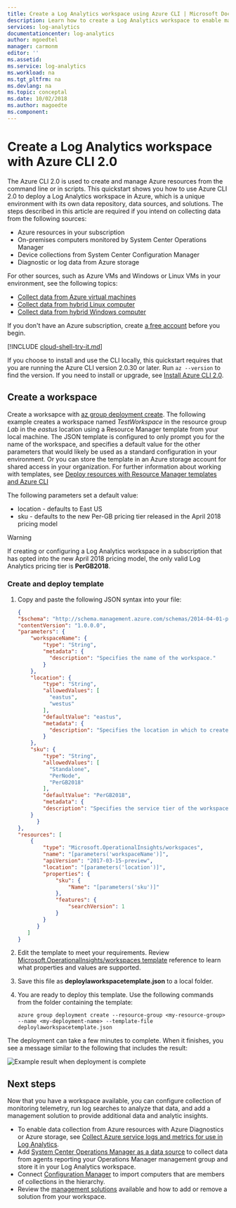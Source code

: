 ```yaml
---
title: Create a Log Analytics workspace using Azure CLI | Microsoft Docs
description: Learn how to create a Log Analytics workspace to enable management solutions and data collection from your cloud and on-premises environments with Azure CLI.
services: log-analytics
documentationcenter: log-analytics
author: mgoedtel
manager: carmonm
editor: ''
ms.assetid: 
ms.service: log-analytics
ms.workload: na
ms.tgt_pltfrm: na
ms.devlang: na
ms.topic: conceptal
ms.date: 10/02/2018
ms.author: magoedte
ms.component: 
---
```


# Create a Log Analytics workspace with Azure CLI 2.0

The Azure CLI 2.0 is used to create and manage Azure resources from the command line or in scripts. This quickstart shows you how to use Azure CLI 2.0 to deploy a Log Analytics workspace in Azure, which is a unique environment with its own data repository, data sources, and solutions.  The steps described in this article are required if you intend on collecting data from the following sources:

* Azure resources in your subscription  
* On-premises computers monitored by System Center Operations Manager  
* Device collections from System Center Configuration Manager  
* Diagnostic or log data from Azure storage  
 
For other sources, such as Azure VMs and Windows or Linux VMs in your environment, see the following topics:

* [Collect data from Azure virtual machines](log-analytics-quick-collect-azurevm.md)
* [Collect data from hybrid Linux computer](log-analytics-quick-collect-linux-computer.md)
* [Collect data from hybrid Windows computer](log-analytics-quick-collect-windows-computer.md)

If you don't have an Azure subscription, create [a free account](https://azure.microsoft.com/free/?WT.mc_id=A261C142F) before you begin.

[!INCLUDE [cloud-shell-try-it.md](../../includes/cloud-shell-try-it.md)]

If you choose to install and use the CLI locally, this quickstart requires that you are running the Azure CLI version 2.0.30 or later. Run `az --version` to find the version. If you need to install or upgrade, see [Install Azure CLI 2.0](https://docs.microsoft.com/cli/azure/install-azure-cli?view=azure-cli-latest).

## Create a workspace
Create a worksapce with [az group deployment create](https://docs.microsoft.com/cli/azure/group/deployment?view=azure-cli-latest#az-group-deployment-create). The following example creates a workspace named *TestWorkspace* in the resource group *Lab* in the *eastus* location using a Resource Manager template from your local machine. The  JSON template is configured to only prompt you for the name of the workspace, and specifies a default value for the other parameters that would likely be used as a standard configuration in your environment. Or you can store the template in an Azure storage account for shared access in your organization. For further information about working with templates, see [Deploy resources with Resource Manager templates and Azure CLI](../azure-resource-manager/resource-group-template-deploy-cli.md)

The following parameters set a default value:

* location - defaults to East US
* sku - defaults to the new Per-GB pricing tier released in the April 2018 pricing model

>[!WARNING]
>If creating or configuring a Log Analytics workspace in a subscription that has opted into the new April 2018 pricing model, the only valid Log Analytics pricing tier is **PerGB2018**. 
>

### Create and deploy template

1. Copy and paste the following JSON syntax into your file:

    ```json
    {
    "$schema": "http://schema.management.azure.com/schemas/2014-04-01-preview/deploymentTemplate.json#",
    "contentVersion": "1.0.0.0",
    "parameters": {
        "workspaceName": {
            "type": "String",
			"metadata": {
              "description": "Specifies the name of the workspace."
            }
        },
        "location": {
            "type": "String",
			"allowedValues": [
			  "eastus",
			  "westus"
			],
			"defaultValue": "eastus",
			"metadata": {
			  "description": "Specifies the location in which to create the workspace."
			}
        },
        "sku": {
            "type": "String",
			"allowedValues": [
              "Standalone",
              "PerNode",
		      "PerGB2018"
            ],
			"defaultValue": "PerGB2018",
	        "metadata": {
            "description": "Specifies the service tier of the workspace: Standalone, PerNode, Per-GB"
		}
          }
    },
    "resources": [
        {
            "type": "Microsoft.OperationalInsights/workspaces",
            "name": "[parameters('workspaceName')]",
            "apiVersion": "2017-03-15-preview",
            "location": "[parameters('location')]",
            "properties": {
                "sku": {
                    "Name": "[parameters('sku')]"
                },
                "features": {
                    "searchVersion": 1
                }
            }
          }
       ]
    }
    ```

2. Edit the template to meet your requirements.  Review [Microsoft.OperationalInsights/workspaces template](https://docs.microsoft.com/azure/templates/microsoft.operationalinsights/workspaces) reference to learn what properties and values are supported. 
3. Save this file as **deploylaworkspacetemplate.json** to a local folder.   
4. You are ready to deploy this template. Use the following commands from the folder containing the template:

    ```azurecli
    azure group deployment create --resource-group <my-resource-group> --name <my-deployment-name> --template-file deploylaworkspacetemplate.json
    ```

The deployment can take a few minutes to complete. When it finishes, you see a message similar to the following that includes the result:

![Example result when deployment is complete](./media/log-analytics-template-workspace-configuration/template-output-01.png)

## Next steps
Now that you have a workspace available, you can configure collection of monitoring telemetry, run log searches to analyze that data, and add a management solution to provide additional data and analytic insights.  

* To enable data collection from Azure resources with Azure Diagnostics or Azure storage, see [Collect Azure service logs and metrics for use in Log Analytics](log-analytics-azure-storage.md).  
* Add [System Center Operations Manager as a data source](log-analytics-om-agents.md) to collect data from agents reporting your Operations Manager management group and store it in your Log Analytics workspace.  
* Connect [Configuration Manager](log-analytics-sccm.md) to import computers that are members of collections in the hierarchy.  
* Review the [management solutions](log-analytics-add-solutions.md) available and how to add or remove a solution from your workspace.